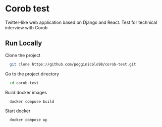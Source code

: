 # Corob test

Twitter-like web application based on Django and React. Test for technical interview with Corob

## Run Locally

Clone the project

```bash
  git clone https://github.com/pogginicolo98/corob-test.git
```

Go to the project directory

```bash
  cd corob-test
```

Build docker images

```bash
  docker compose build
```

Start docker

```bash
  docker compose up
```
